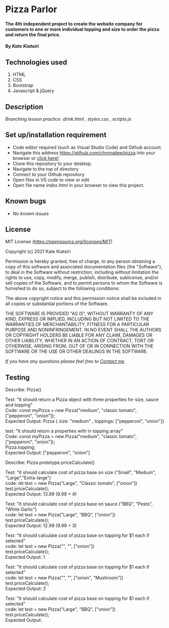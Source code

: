 # Pizza Parlor
#### The 4th independent project to create the website company for customers to one or more individual topping and size to order the pizza and return the final price.

#### By _Kate Kiatsiri_

## Technologies used
  1. HTML
  2. CSS
  3. Bootstrap
  4. Javascript & jQuery

## Description
_Branching lesson practice: drink.html , styles.css , scripts.js_

## Set up/installation requirement
* Code editor required (such as Visual Studio Code) and Github account.
* Navigate this address https://github.com/chynnalew/pizza into your browser or 
<a href="https://github.com/chynnalew/pizza"> click here! </a>
* Clone this repository to your desktop.
* Navigate to the top of directory
* Connect to your Github repository
* Open files in VS code to view or edit
* Open file name _index.html_ in your browser to view this project.


## Known bugs
* _No known issues_

## License
MIT License _(https://opensource.org/licenses/MIT)_

Copyright (c) 2021 Kate Kiatsiri

Permission is hereby granted, free of charge, to any person obtaining a copy
of this software and associated documentation files (the "Software"), to deal
in the Software without restriction, including without limitation the rights
to use, copy, modify, merge, publish, distribute, sublicense, and/or sell
copies of the Software, and to permit persons to whom the Software is
furnished to do so, subject to the following conditions:

The above copyright notice and this permission notice shall be included in all
copies or substantial portions of the Software.

THE SOFTWARE IS PROVIDED "AS IS", WITHOUT WARRANTY OF ANY KIND, EXPRESS OR
IMPLIED, INCLUDING BUT NOT LIMITED TO THE WARRANTIES OF MERCHANTABILITY,
FITNESS FOR A PARTICULAR PURPOSE AND NONINFRINGEMENT. IN NO EVENT SHALL THE
AUTHORS OR COPYRIGHT HOLDERS BE LIABLE FOR ANY CLAIM, DAMAGES OR OTHER
LIABILITY, WHETHER IN AN ACTION OF CONTRACT, TORT OR OTHERWISE, ARISING FROM,
OUT OF OR IN CONNECTION WITH THE SOFTWARE OR THE USE OR OTHER DEALINGS IN THE
SOFTWARE.

_If you have any questions please feel free to [Contact me](mailto:keidsiri@gmail.com)_

## Testing

Describe: Pizza() 

Test: "It should return a Pizza object with three properties for size, sauce and topping" <br>
Code: const myPizza = new Pizza("medium", "classic tomato", ["pepperoni", "onion"]);<br>
Expected Output:  Pizza { size: "medium" , toppings: ["pepperoni", "onion"]}<br>


test: "It should return a properties with in topping array"<br>
Code: const myPizza = new Pizza("medium", "classic tomato", ["pepperoni", "onion"]);<br>
Pizza.topping; <br>
Expected Output: ["pepperoni", "onion"]<br>

Describe: Pizza.prototype.priceCalculate()

Test: "It should calculate cost of pizza base on size ("Small", "Medium", "Large","Extra-large")<br>
code: let test = new Pizza("Large", "Classic tomato", ["onion"])<br>
test.priceCalculate();<br>
Expected Output: 13.99 (9.99 + 4)<br>

Test: "It should calculate cost of pizza base on sauce ("BBQ", "Pesto", "White Garlic")<br>
code: let test = new Pizza("Large", "BBQ", ["onion"])<br>
test.priceCalculate();<br>
Expected Output: 12.99 (9.99 + 3)<br>

Test: "It should calculate cost of pizza base on topping for $1 each if selected"<br>
code: let test = new Pizza("", "", ["onion"])<br>
test.priceCalculate();<br>
Expected Output: 1<br>

Test: "It should calculate cost of pizza base on topping for $1 each if selected"<br>
code: let test = new Pizza("", "", ["onion", "Mushroom"])<br>
test.priceCalculate();<br>
Expected Output: 2<br>

Test: "It should calculate cost of pizza base on topping for $1 each if selected"<br>
code: let test = new Pizza("Large", "BBQ", ["onion"])<br>
test.priceCalculate();<br>
Expected Output: <br>



